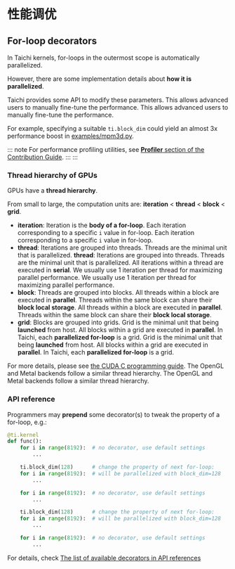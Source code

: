 # 性能调优

## For-loop decorators

In Taichi kernels, for-loops in the outermost scope is automatically parallelized.

However, there are some implementation details about **how it is parallelized**.

Taichi provides some API to modify these parameters. This allows advanced users to manually fine-tune the performance. This allows advanced users to manually fine-tune the performance.

For example, specifying a suitable `ti.block_dim` could yield an almost 3x performance boost in [examples/mpm3d.py](https://github.com/taichi-dev/taichi/blob/master/examples/mpm3d.py).

::: note
For performance profiling utilities, see [**Profiler** section of the Contribution Guide](../../contribution/profiler.md). :::
:::

### Thread hierarchy of GPUs

GPUs have a **thread hierarchy**.

From small to large, the computation units are: **iteration** \< **thread** \< **block** \< **grid**.

- **iteration**: Iteration is the **body of a for-loop**. Each iteration corresponding to a specific `i` value in for-loop. Each iteration corresponding to a specific `i` value in for-loop.
- **thread**: Iterations are grouped into threads. Threads are the minimal unit that is parallelized. **thread**: Iterations are grouped into threads. Threads are the minimal unit that is parallelized. All iterations within a thread are executed in **serial**. We usually use 1 iteration per thread for maximizing parallel performance. We usually use 1 iteration per thread for maximizing parallel performance.
- **block**: Threads are grouped into blocks. All threads within a block are executed in **parallel**. Threads within the same block can share their **block local storage**. All threads within a block are executed in **parallel**. Threads within the same block can share their **block local storage**.
- **grid**: Blocks are grouped into grids. Grid is the minimal unit that being **launched** from host. All blocks within a grid are executed in **parallel**. In Taichi, each **parallelized for-loop** is a grid. Grid is the minimal unit that being **launched** from host. All blocks within a grid are executed in **parallel**. In Taichi, each **parallelized for-loop** is a grid.

For more details, please see [the CUDA C programming guide](https://docs.nvidia.com/cuda/cuda-c-programming-guide/index.html#thread-hierarchy). The OpenGL and Metal backends follow a similar thread hierarchy. The OpenGL and Metal backends follow a similar thread hierarchy.

### API reference

Programmers may **prepend** some decorator(s) to tweak the property of a for-loop, e.g.:

```python
@ti.kernel
def func():
    for i in range(8192):  # no decorator, use default settings
        ...

    ti.block_dim(128)      # change the property of next for-loop:
    for i in range(8192):  # will be parallelized with block_dim=128
        ...

    for i in range(8192):  # no decorator, use default settings
        ...

    ti.block_dim(128)      # change the property of next for-loop:
    for i in range(8192):  # will be parallelized with block_dim=128
        ...

    for i in range(8192):  # no decorator, use default settings
        ...
```

For details, check [The list of available decorators in API references](../api/ti.md#block_dim)

